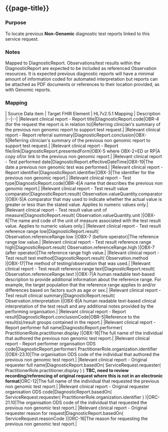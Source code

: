 ## {{page-title}}

### Purpose
To locate previous **Non-Genomic** diagnostic test reports linked to this service request.

### Notes
Mapped to DiagnosticReport.
Observations/test results within the DiagnosticReport are expected to be included as referenced Observation resources.
It is expected previous diagnostic reports will have a minimal amount of information coded for automated interpretation but reports can be attached as PDF documents or references to their location provided, as with Genomic reports.

### Mapping
| Source Data item | Target FHIR Element | HL7v2.5.1 Mapping | Description 
|--|--|
|Relevant clinical report - Report title|DiagnosticReport.code|OBR-4 (for the request the report is in relation to)|Referring clinician's summary of the previous non genomic report to support test request.|
|Relevant clinical report - Report referral summary|DiagnosticReport.conclusion|OBX-5|Referring clinician's summary of the previous non genomic report to support test request.|
|Relevant clinical report - Report file/link|DiagnosticReport.presentedForm|OBX-5 where OBX-2=ED or RP|A copy of/or link to the previous non genomic report.|
|Relevant clinical report - Test performed date|DiagnosticReport.effectiveDateTime|OBX-19|The date a previous non genomic test was performed.|
|Relevant clinical report - Report identifier|DiagnosticReport.identifier|OBX-3|The identifier for the previous non genomic report.|
|Relevant clinical report - Test type|DiagnosticReport.code|OBR-4|A name that describes the previous non genomic report.|
|Relevant clinical report - Test result value comparator|DiagnosticReport.result( Observation.valueQuantity.comparator )|OBX-5|A comparator that may used to indicate whether the actual value is greater or less than the stated value. Applies to numeric values only.|
|Relevant clinical report - Test result value unit of measure|DiagnosticReport.result( Observation.valueQuantity.unit )|OBX-6|The name and code of the unit of measure associated with the test result value. Applies to numeric values only.|
|Relevant clinical report - Test result reference range low|DiagnosticReport.result( Observation.referenceRange.low )|OBX-7 (before operator)|The reference range low value.|
|Relevant clinical report - Test result reference range high|DiagnosticReport.result( Observation.referenceRange.high )|OBX-7 (after operator)|The reference range high value.|
|Relevant clinical report - Test result test method|DiagnosticReport.result( Observation.method )|OBX-17|The method of testing/observation that was used.|
|Relevant clinical report - Test result reference range text|DiagnosticReport.result( Observation.referenceRange.text )|OBX-7|A human readable text-based description to provide additional information about the reference range. For example, the target population that the reference range applies to and/or differences based on factors such as age or sex.|
|Relevant clinical report - Test result clinical summary|DiagnosticReport.result( Observation.interpretation )|OBX-8|A human readable text-based clinical interpretation of the test result and any additional notes provided by the performing organisation.|
|Relevant clinical report - Report result|DiagnosticReport.conclusionCode|OBR-5|Reference to the result(s)/result groups contained in the report.|
|Relevant clinical report - Report performer full name|DiagnosticReport.performer( PractitionerRole.practitioner.display )|OBX-16|The full name of the individual that authored the previous non genomic test report.|
|Relevant clinical report - Report performer organisation ODS code|DiagnosticReport.performer( PractitionerRole.organization.identifier )|OBX-23.10|The organisation ODS code of the individual that authored the previous non genomic test report.|
|Relevant clinical report - Original requester full name|DiagnosticReport.basedOn( ServiceRequest.requester( PractitionerRole.practitioner.display ) ) **TBC, need to review recording/referencing of original request where this is not in an electronic format**|ORC-12|The full name of the individual that requested the previous non genomic test report.|
|Relevant clinical report - Original requester organisation ODS code|DiagnosticReport.basedOn( ServiceRequest.requester( PractitionerRole.organization.identifier ) )|ORC-21.10|The organisation ODS code of the individual that requested the previous non genomic test report.|
|Relevant clinical report - Original requester reason for request|DiagnosticReport.basedOn( ServiceRequest.reasonCode )|ORC-16|The reason for requesting the previous non genomic test report.|

